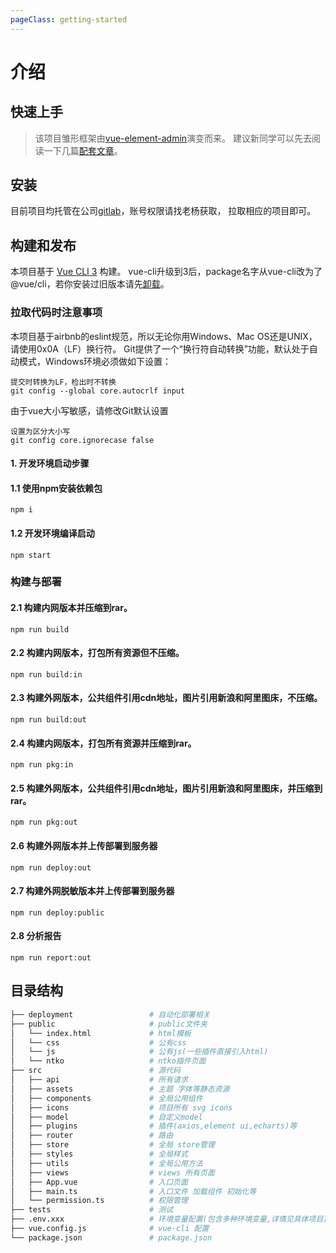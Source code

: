```yaml
---
pageClass: getting-started
---
```

# 介绍

## 快速上手

> 该项目雏形框架由[vue-element-admin](https://github.com/PanJiaChen/vue-element-admin)演变而来。
  建议新同学可以先去阅读一下几篇[配套文章](https://panjiachen.github.io/vue-element-admin-site/zh/guide/#%E5%89%8D%E5%BA%8F%E5%87%86%E5%A4%87)。

## 安装

目前项目均托管在公司[gitlab](http://www.axtech.net.cn:16822/users/sign_in)，账号权限请找老杨获取，
拉取相应的项目即可。

## 构建和发布
本项目基于 [Vue CLI 3](https://cli.vuejs.org/config/) 构建。
vue-cli升级到3后，package名字从vue-cli改为了@vue/cli，若你安装过旧版本请先[卸载](https://cli.vuejs.org/zh/guide/)。

### 拉取代码时注意事项
本项目基于airbnb的eslint规范，所以无论你用Windows、Mac OS还是UNIX，请使用0x0A（LF）换行符。
Git提供了一个“换行符自动转换”功能，默认处于自动模式，Windows环境必须做如下设置：
```
提交时转换为LF，检出时不转换
git config --global core.autocrlf input
```
由于vue大小写敏感，请修改Git默认设置
```
设置为区分大小写
git config core.ignorecase false
```
#### 1. 开发环境启动步骤
#### 1.1 使用npm安装依赖包
```
npm i
```
#### 1.2 开发环境编译启动
```
npm start
```
### 构建与部署
#### 2.1 构建内网版本并压缩到rar。
```
npm run build
```
#### 2.2 构建内网版本，打包所有资源但不压缩。
```
npm run build:in
```
#### 2.3 构建外网版本，公共组件引用cdn地址，图片引用新浪和阿里图床，不压缩。
```
npm run build:out
```
#### 2.4 构建内网版本，打包所有资源并压缩到rar。
```
npm run pkg:in
```
#### 2.5 构建外网版本，公共组件引用cdn地址，图片引用新浪和阿里图床，并压缩到rar。
```
npm run pkg:out
```
#### 2.6 构建外网版本并上传部署到服务器
```
npm run deploy:out
```
#### 2.7 构建外网脱敏版本并上传部署到服务器
```
npm run deploy:public
```
#### 2.8 分析报告
```
npm run report:out
```

## 目录结构

```bash
├── deployment                 # 自动化部署相关
├── public                     # public文件夹
│   └── index.html             # html模板
│   └── css                    # 公有css
│   └── js                     # 公有js(一些插件直接引入html)
│   └── ntko                   # ntko插件页面
├── src                        # 源代码
│   ├── api                    # 所有请求
│   ├── assets                 # 主题 字体等静态资源
│   ├── components             # 全局公用组件
│   ├── icons                  # 项目所有 svg icons
│   ├── model                  # 自定义model
│   ├── plugins                # 插件(axios,element ui,echarts)等
│   ├── router                 # 路由
│   ├── store                  # 全局 store管理
│   ├── styles                 # 全局样式
│   ├── utils                  # 全局公用方法
│   ├── views                  # views 所有页面
│   ├── App.vue                # 入口页面
│   ├── main.ts                # 入口文件 加载组件 初始化等
│   └── permission.ts          # 权限管理
├── tests                      # 测试
├── .env.xxx                   # 环境变量配置(包含多种环境变量,详情见具体项目)
├── vue.config.js              # vue-cli 配置
└── package.json               # package.json
```